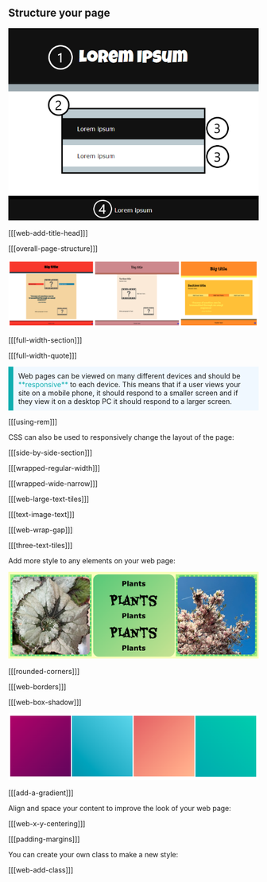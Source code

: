 ## Structure your page

![A screenshot showing the structure of a webpage. A 1 is placed over the header area at the top. A 2 is placed to show the main content of the page. A 3 is placed to show a section of content. A 4 is placed to show the footer at the bottom of the page.](images/structure-diagram.png)

[[[web-add-title-head]]]

[[[overall-page-structure]]]

![A strip of 3 images showing different sets of 3 sections and different colour palettes](images/example-layouts.png)

[[[full-width-section]]]

[[[full-width-quote]]]

<p style="border-left: solid; border-width:10px; border-color: #0faeb0; background-color: aliceblue; padding: 10px;">
Web pages can be viewed on many different devices and should be <span style="color: #0faeb0">**responsive**</span> to each device. This means that if a user views your site on a mobile phone, it should respond to a smaller screen and if they view it on a desktop PC it should respond to a larger screen. 
</p>

[[[using-rem]]]

CSS can also be used to responsively change the layout of the page: 

[[[side-by-side-section]]]

[[[wrapped-regular-width]]]

[[[wrapped-wide-narrow]]]

[[[web-large-text-tiles]]]

[[[text-image-text]]]

[[[web-wrap-gap]]]

[[[three-text-tiles]]]

Add more style to any elements on your web page:

![A strip of examples with gradients, dashed borders and rounded corners.](images/borders-corners.png)

[[[rounded-corners]]]

[[[web-borders]]]

[[[web-box-shadow]]]

![A strip of gradients using different colour palettes.](images/gradients.png)

[[[add-a-gradient]]]

Align and space your content to improve the look of your web page:

[[[web-x-y-centering]]]

[[[padding-margins]]]

You can create your own class to make a new style:

[[[web-add-class]]]

